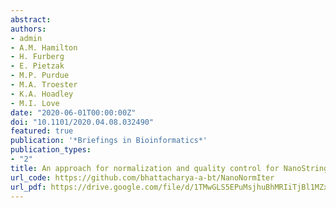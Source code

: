 ```yaml
---
abstract:
authors:
- admin
- A.M. Hamilton
- H. Furberg
- E. Pietzak
- M.P. Purdue
- M.A. Troester 
- K.A. Hoadley
- M.I. Love
date: "2020-06-01T00:00:00Z"
doi: "10.1101/2020.04.08.032490"
featured: true
publication: '*Briefings in Bioinformatics*'
publication_types:
- "2"
title: An approach for normalization and quality control for NanoString RNA expression data
url_code: https://github.com/bhattacharya-a-bt/NanoNormIter
url_pdf: https://drive.google.com/file/d/1TMwGLS5EPuMsjhuBhMRIiTjBl1MZxN2b/view?usp=sharing
---
```


